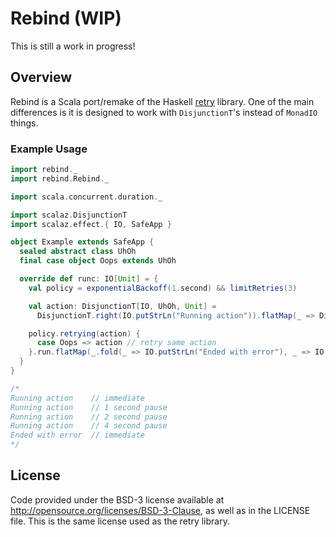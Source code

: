 # Rebind (WIP)
This is still a work in progress!

## Overview
Rebind is a Scala port/remake of the Haskell [retry](https://hackage.haskell.org/package/retry) library. One
of the main differences is it is designed to work with `DisjunctionT`'s instead of `MonadIO` things.

### Example Usage
```scala
import rebind._
import rebind.Rebind._

import scala.concurrent.duration._

import scalaz.DisjunctionT
import scalaz.effect.{ IO, SafeApp }

object Example extends SafeApp {
  sealed abstract class UhOh
  final case object Oops extends UhOh

  override def runc: IO[Unit] = {
    val policy = exponentialBackoff(1.second) && limitRetries(3)

    val action: DisjunctionT[IO, UhOh, Unit] =
      DisjunctionT.right(IO.putStrLn("Running action")).flatMap(_ => DisjunctionT.left(IO(Oops)))

    policy.retrying(action) {
      case Oops => action // retry same action
    }.run.flatMap(_.fold(_ => IO.putStrLn("Ended with error"), _ => IO.putStrLn("Ended with success")))
  }
}

/*
Running action    // immediate
Running action    // 1 second pause
Running action    // 2 second pause
Running action    // 4 second pause
Ended with error  // immediate
*/
```

## License
Code provided under the BSD-3 license available at http://opensource.org/licenses/BSD-3-Clause, as
well as in the LICENSE file. This is the same license used as the retry library.
